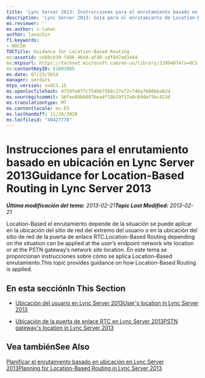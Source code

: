 ```yaml
---
title: 'Lync Server 2013: Instrucciones para el enrutamiento basado en ubicación'
description: 'Lync Server 2013: Guía para el enrutamiento de Location-Based.'
ms.reviewer: ''
ms.author: v-lanac
author: lanachin
f1.keywords:
- NOCSH
TOCTitle: Guidance for Location-Based Routing
ms:assetid: ce88cb39-f486-46d4-af48-cdf047ad3444
ms:mtpsurl: https://technet.microsoft.com/en-us/library/JJ994074(v=OCS.15)
ms:contentKeyID: 51803985
ms.date: 07/23/2014
manager: serdars
mtps_version: v=OCS.15
ms.openlocfilehash: 4759fe077c754bb75b6c17e72c746a7668bba82d
ms.sourcegitcommit: 36fee89bb887bea4f18b19f17a8c69daf5bc423d
ms.translationtype: MT
ms.contentlocale: es-ES
ms.lasthandoff: 11/26/2020
ms.locfileid: "49427778"
---
```

# <a name="guidance-for-location-based-routing-in-lync-server-2013"></a><span data-ttu-id="6fe35-103">Instrucciones para el enrutamiento basado en ubicación en Lync Server 2013</span><span class="sxs-lookup"><span data-stu-id="6fe35-103">Guidance for Location-Based Routing in Lync Server 2013</span></span>

<div data-xmlns="http://www.w3.org/1999/xhtml">

<div class="topic" data-xmlns="http://www.w3.org/1999/xhtml" data-msxsl="urn:schemas-microsoft-com:xslt" data-cs="https://msdn.microsoft.com/">

<div data-asp="https://msdn2.microsoft.com/asp">



</div>

<div id="mainSection">

<div id="mainBody"><span data-ttu-id="6fe35-104">

<span> </span></span><span class="sxs-lookup"><span data-stu-id="6fe35-104">

<span> </span></span></span>

<span data-ttu-id="6fe35-105">_**Última modificación del tema:** 2013-02-21_</span><span class="sxs-lookup"><span data-stu-id="6fe35-105">_**Topic Last Modified:** 2013-02-21_</span></span>

<span data-ttu-id="6fe35-106">Location-Based el enrutamiento depende de la situación se puede aplicar en la ubicación del sitio de red del extremo del usuario o en la ubicación del sitio de red de la puerta de enlace RTC.</span><span class="sxs-lookup"><span data-stu-id="6fe35-106">Location-Based Routing depending on the situation can be applied at the user’s endpoint network site location or at the PSTN gateway’s network site location.</span></span> <span data-ttu-id="6fe35-107">En este tema se proporcionan instrucciones sobre cómo se aplica Location-Based enrutamiento.</span><span class="sxs-lookup"><span data-stu-id="6fe35-107">This topic provides guidance on how Location-Based Routing is applied.</span></span>

<div>

## <a name="in-this-section"></a><span data-ttu-id="6fe35-108">En esta sección</span><span class="sxs-lookup"><span data-stu-id="6fe35-108">In This Section</span></span>

  - [<span data-ttu-id="6fe35-109">Ubicación del usuario en Lync Server 2013</span><span class="sxs-lookup"><span data-stu-id="6fe35-109">User's location in Lync Server 2013</span></span>](lync-server-2013-user-s-location.md)

  - [<span data-ttu-id="6fe35-110">Ubicación de la puerta de enlace RTC en Lync Server 2013</span><span class="sxs-lookup"><span data-stu-id="6fe35-110">PSTN gateway's location in Lync Server 2013</span></span>](lync-server-2013-pstn-gateway-s-location.md)

</div>

<div>

## <a name="see-also"></a><span data-ttu-id="6fe35-111">Vea también</span><span class="sxs-lookup"><span data-stu-id="6fe35-111">See Also</span></span>


[<span data-ttu-id="6fe35-112">Planificar el enrutamiento basado en ubicación en Lync Server 2013</span><span class="sxs-lookup"><span data-stu-id="6fe35-112">Planning for Location-Based Routing in Lync Server 2013</span></span>](lync-server-2013-planning-for-location-based-routing.md)  
  

<span data-ttu-id="6fe35-113"></div>

</div>

<span> </span>

</div>

</div>

</span><span class="sxs-lookup"><span data-stu-id="6fe35-113"></div>

</div>

<span> </span>

</div>

</div>

</span></span></div>


